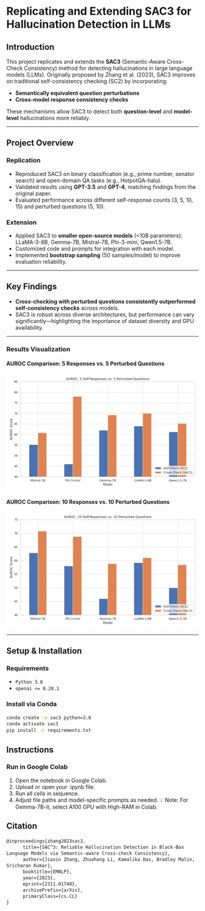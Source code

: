 # Replicating and Extending SAC3 for Hallucination Detection in LLMs

## Introduction
This project replicates and extends the **SAC3** (Semantic-Aware Cross-Check Consistency) method for detecting hallucinations in large language models (LLMs). Originally proposed by Zhang et al. (2023), SAC3 improves on traditional self-consistency checking (SC2) by incorporating:

- **Semantically equivalent question perturbations**
- **Cross-model response consistency checks**

These mechanisms allow SAC3 to detect both **question-level** and **model-level** hallucinations more reliably.

---

## Project Overview

### Replication
- Reproduced SAC3 on binary classification (e.g., prime number, senator search) and open-domain QA tasks (e.g., HotpotQA-halu).
- Validated results using **GPT-3.5** and **GPT-4**, matching findings from the original paper.
- Evaluated performance across different self-response counts (3, 5, 10, 15) and perturbed questions (5, 10).

### Extension
- Applied SAC3 to **smaller open-source models** (<10B parameters): LLaMA-3-8B, Gemma-7B, Mistral-7B, Phi-3-mini, Qwen1.5-7B.
- Customized code and prompts for integration with each model.
- Implemented **bootstrap sampling** (50 samples/model) to improve evaluation reliability.

---

## Key Findings
- **Cross-checking with perturbed questions consistently outperformed self-consistency checks** across models.
- SAC3 is robust across diverse architectures, but performance can vary significantly—highlighting the importance of dataset diversity and GPU availability.

---

### Results Visualization

#### AUROC Comparison: 5 Responses vs. 5 Perturbed Questions
![Chart 1](charts/chart1_auroc_5_responses.png)

#### AUROC Comparison: 10 Responses vs. 10 Perturbed Questions
![Chart 2](charts/chart2_auroc_10_responses.png)

---

## Setup & Installation

### Requirements
- `Python 3.8`
- `openai <= 0.28.1`

### Install via Conda
```bash
conda create -n sac3 python=3.8
conda activate sac3
pip install -r requirements.txt
```

## Instructions

### Run in Google Colab

1. Open the notebook in Google Colab.
2. Upload or open your .ipynb file.
3. Run all cells in sequence.
4. Adjust file paths and model-specific prompts as needed.
💡 Note: For Gemma-7B-it, select A100 GPU with High-RAM in Colab.

## Citation 

```
@inproceedings{zhang2023sac3,
      title={SAC^3: Reliable Hallucination Detection in Black-Box Language Models via Semantic-aware Cross-check Consistency},
      author={Jiaxin Zhang, Zhuohang Li, Kamalika Das, Bradley Malin, Sricharan Kumar},
      booktitle={EMNLP},
      year={2023},
      eprint={2311.01740},
      archivePrefix={arXiv},
      primaryClass={cs.CL}
}
```
